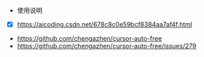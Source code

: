 - 使用说明
- [x] https://aicoding.csdn.net/678c8c0e59bcf8384aa7af4f.html
- https://github.com/chengazhen/cursor-auto-free
- https://github.com/chengazhen/cursor-auto-free/issues/279